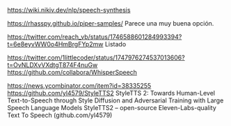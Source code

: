 https://wiki.nikiv.dev/nlp/speech-synthesis

https://rhasspy.github.io/piper-samples/
Parece una muy buena opción.

https://twitter.com/reach_vb/status/1746588601284993394?t=6e8eyvWW0o4HmBrgFYp2mw
Listado


https://twitter.com/1littlecoder/status/1747976274537013606?t=OvNLDXvVXdtgT874F4nuGw
https://github.com/collabora/WhisperSpeech

https://news.ycombinator.com/item?id=38335255
https://github.com/yl4579/StyleTTS2
StyleTTS 2: Towards Human-Level Text-to-Speech through Style Diffusion and Adversarial Training with Large Speech Language Models
StyleTTS2 – open-source Eleven-Labs-quality Text To Speech (github.com/yl4579)
